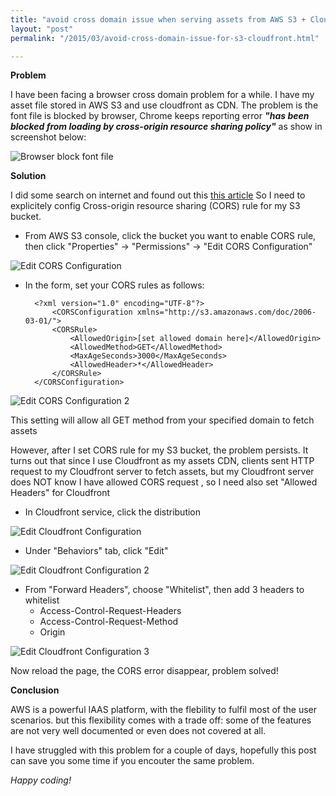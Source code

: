 ```yaml
---
title: "avoid cross domain issue when serving assets from AWS S3 + Cloudfront"
layout: "post"
permalink: "/2015/03/avoid-cross-domain-issue-for-s3-cloudfront.html"

---
```


**Problem**

I have been facing a browser cross domain problem for a while. I have my asset file stored in AWS S3 and use cloudfront as CDN. The problem is the font file is blocked by browser, Chrome keeps reporting error ***"has been blocked from loading by cross-origin resource sharing policy"*** as show in screenshot below:

![Browser block font file][browser_error]

**Solution**

I did some search on internet and found out this [this article][1] So I need to explicitely config Cross-origin resource sharing (CORS) rule for my S3 bucket.

- From AWS S3 console, click the bucket you want to enable CORS rule, then click "Properties" -> "Permissions" -> "Edit CORS Configuration"

![Edit CORS Configuration][s3_1]

- In the form, set your CORS rules as follows:


		<?xml version="1.0" encoding="UTF-8"?>
			<CORSConfiguration xmlns="http://s3.amazonaws.com/doc/2006-03-01/">
		    <CORSRule>
		        <AllowedOrigin>[set allowed domain here]</AllowedOrigin>
		        <AllowedMethod>GET</AllowedMethod>
		        <MaxAgeSeconds>3000</MaxAgeSeconds>
		        <AllowedHeader>*</AllowedHeader>
		    </CORSRule>
		</CORSConfiguration>

![Edit CORS Configuration 2][s3_2]

This setting will allow all GET method from your specified domain to fetch assets

However, after I set CORS rule for my S3 bucket, the problem persists. It turns out that since I use Cloudfront as my assets CDN,  clients sent HTTP request to my Cloudfront server to fetch assets, but my Cloudfront server does NOT know I have allowed CORS request , so I need also set "Allowed Headers" for Cloudfront

- In Cloudfront service, click the distribution

![Edit Cloudfront Configuration][c_1]

- Under "Behaviors" tab, click "Edit"

![Edit Cloudfront Configuration 2][c_2]

- From "Forward Headers", choose "Whitelist", then add 3 headers to whitelist
  - Access-Control-Request-Headers
  - Access-Control-Request-Method
  - Origin

![Edit Cloudfront Configuration 3][c_3]

Now reload the page, the CORS error disappear, problem solved!

**Conclusion**

AWS is a powerful IAAS platform, with the flebility to fulfil most of the user scenarios. but this flexibility comes with a trade off: some of the features are not very well documented or even does not covered at all.

I have struggled with this problem for a couple of days, hopefully this post can save you some time if you encouter the same problem.

_Happy coding!_


<!-- images -->
[browser_error]: https://dl.dropboxusercontent.com/u/2390116/blog/images/cross_domain/chrome_error.png "browser block by CORS policy"
[s3_1]: https://dl.dropboxusercontent.com/u/2390116/blog/images/cross_domain/s3_1.png "S3 step 1"
[s3_2]: https://dl.dropboxusercontent.com/u/2390116/blog/images/cross_domain/s3_2.png "S3 step 2"
[c_1]: https://dl.dropboxusercontent.com/u/2390116/blog/images/cross_domain/cloudfront_1.png "Cloudfront step 1"
[c_2]: https://dl.dropboxusercontent.com/u/2390116/blog/images/cross_domain/cloudfront_2.png "Cloudfront step 2"
[c_3]: https://dl.dropboxusercontent.com/u/2390116/blog/images/cross_domain/cloudfront_3.png "Cloudfront step 3"

<!-- links -->
[1]: http://docs.aws.amazon.com/AmazonS3/latest/dev/cors.html
